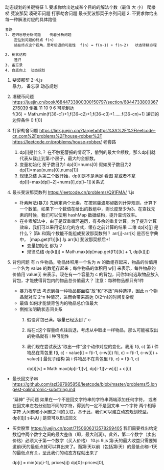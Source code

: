 动态规划的关键特征
    1. 要求你给出达成某个目的的解法个数（最值 大  小）
        爬楼梯
        斐波那契
        凑硬币问题
        打家劫舍问题
        最长斐波那契子序列问题
    2. 不要求你给出每一种解法对应的具体路径

    套路
    1. 递归思想分析问题    倒着分析问题
        定位到问题的终点 f(n)
        站在终点这个视角，思考后退的可能性  f(n) = f(n-1) + f(n-2)   状态转移方程   

    2. 树状结构
        递归
    3. 备忘录 
    4. 自底向上  动态规划


1. 斐波那契  2-4.js  
    暴力， 备忘录 动态规划
    
2. 凑硬币问题
    https://juejin.cn/book/6844733800300150797/section/6844733800367276039
    倒推   11    10  9  6  可能到达  
        f(36) = Math.min(f(36-c1)+1,f(36-c2)+1,f(36-c3)+1......f(36-cn)+1)
    递归的边界条件  0  f[0]

3. 打家劫舍问题
    https://link.juejin.cn/?target=https%3A%2F%2Fleetcode-cn.com%2Fproblems%2Fhouse-robber%2F
    https://leetcode.cn/problems/house-robber/
    老套路
    1. dp[i]是什么？ 在不触犯警报的情况下，偷到的最大金额数，那么dp[i]就代表从截止到第i个房子，最大的金额数。
    2. 变量初始化
        房子数目为1 dp[0]=nums[0]
        假如房子数目为2  dp[1]=max(nums[0],nums[1])
    3. 规律总结
        从第三个数开始，dp[i]是不是满足
        看图
        拿或者不拿
        dp[i]=max(dp[i−2]+nums[i],dp[i−1])关系式

4. 最长斐波那契数列
    https://leetcode.cn/problems/Q91FMA/
    1.js
    - 朴素解法(暴力)
        先确定两个元素，在按照斐波那契数列计算规则，计算下一个数值，如果下一个数值在给出的数组中，则长度至少为3。在查找元素的时候，我们可以使用 hashMap 数据结构，提升查询效率。
    -   在朴素解法中，由于是双重循环遍历，有多余的重复计算。为了提升计算效率，我们可以采用记忆化的方式，缓存之前计算的结果
        二维
        dp[k][j] 是什么？ 第k 和第j个数能不能组成斐波那契数列？ 
            arr[j]-arr[k]  是否在字典中，  [map.get(f1)][k]  与  arr[k] 斐波那契额后+1 
        - 变量初始化  都为 2  
        - 规律总结
        dp[k][j] = Math.max(dp[map.get(f1)][k] + 1, dp[k][j])

5. 背包问题
    有 n 件物品，物品体积用一个名为 w 的数组存起来，物品的价值用一个名为 value 的数组存起来；每件物品的体积用 w[i] 来表示，每件物品的价值用 value[i] 来表示。现在有一个容量为 c 的背包，问你如何选取物品放入背包，才能使得背包内的物品总价值最大？
    注意：每种物品都只有1件

    - 暴力枚举法
        考虑到每一种物品都面临“放”和“不放”两种选择，因此 n 个物品就对应 2^n 种情况，进而会带来高达 O(2^n)的时间复杂度
    - 最值 
        如何才能使背包内的物品总价值最大 
    - 倒推法明确状态间关系
        1. 假设背包已满，容量已经达到了 c
        2. 站在c这个容量终点往后退，考虑从中取出一样物品，那么可能被取出的物品就有 i 种可能性
        3. 我们现在尝试表达“取出一件”这个动作对应的变化，我用 f(i, c)
            第 i 件物品在背包里
            f(i, c) - value[i] = f(i-1, c-w[i]) 
            f(i, c) = f(i-1, c-w[i]) + value[i] 最优子结构
            第 i 件物品不在背包里
                f(i, c) = f(i-1, c)

            dp[i][v] = Math.max(dp[i-1][v], dp[i-1][v-w[i]] + c[i])

            
- 最长回文子串
    https://github.com/azl397985856/leetcode/blob/master/problems/5.longest-palindromic-substring.md

    “延伸”
    子问题
    如果在一个不是回文字符串的字符串两端添加任何字符， 或者在回文串左右分别加不同的字符，得到的一定不是回文串
    一个字符
    两个相等字符
    大问题和小问题之间的关联，基于此，我们可以建立动态规划模型。
    dp[i][j]  s中从i j   是否可以形成回文

- 买卖股票
    https://juejin.cn/post/7150606313578299405
    我们需要找出给定数组中两个数字之间的最大差值（即，最大利润）。此外，第二个数字（卖出价格）必须大于第一个数字（买入价格）
    10.js
    9.js
    第i天的最大收益只需要知道前i天的最低点就可以算出来了。而第i天以前（包括第i天）的最低点和i-1天的最低点有关，至此我们的动态方程就出来了

    dp[i] = min(dp[i-1], prices[i])  dp[0]=prices[0],






        




